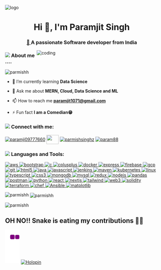 ![logo](https://user-images.githubusercontent.com/91942072/212127242-9e4f6ec1-bf4d-4696-bd53-275ab097f1ad.jpg)
<h1 align="center">Hi 👋, I'm Paramjit Singh</h1>
<h3 align="center"><a href="https://parmishh.github.io/JS-Game/">🎇 </a>A passionate Software developer from India </h3>

<img align="right" alt="coding" width="400" src="https://camo.githubusercontent.com/cae12fddd9d6982901d82580bdf321d81fb299141098ca1c2d4891870827bf17/68747470733a2f2f6d69726f2e6d656469756d2e636f6d2f6d61782f313336302f302a37513379765349765f7430696f4a2d5a2e676966">
<h3><img src="https://media.giphy.com/media/iY8CRBdQXODJSCERIr/giphy.gif" width="30">&nbsp;About me ....</h3>
<p align="left"> <img src="https://komarev.com/ghpvc/?username=parmishh&label=Profile%20views&color=0e75b6&style=flat" alt="parmishh" /> </p>

- 🌱 I’m currently learning **Data Science**

- 💬 Ask me about **MERN, Cloud, Data Science and ML**

- 📫 How to reach me **paramjit1071@gmail.com**


- ⚡ Fun fact **I am a Comedian😁**
<h3 align="left"><img src="https://media1.giphy.com/media/vxWq52dFPthnKjRbLY/giphy.gif?cid=ecf05e473u9yjexwj6e1vzzgdufk7t78pvskt163i1zv02f1&rid=giphy.gif&ct=g" width="50">&nbsp;Connect with me:</h3>
<p align="left">
<a href="https://twitter.com/paramji09777660" target="blank"><img align="center" src="https://user-images.githubusercontent.com/91942072/212115540-8bd28e59-36f8-47dc-93f6-edff06cfd080.png" alt="paramji09777660" height="30" width="40" /></a>
<a href="https://linkedin.com/in/paramjit-singh-19ba671ba" target="blank"><img align="center" src="https://user-images.githubusercontent.com/91942072/212115338-8b9189e4-d21e-4a31-85e3-6c8d432e7dc1.png" height="30" width="40" /></a>
<a href="https://instagram.com/parmishsinghz" target="blank"><img align="center" src="https://user-images.githubusercontent.com/91942072/212115270-66da3c81-34e9-456c-aa91-a981b48202e4.png" alt="parmishsinghz" height="34" width="40" /></a>
<a href="https://www.codechef.com/users/param88" target="blank"><img align="center" src="https://cdn.jsdelivr.net/npm/simple-icons@3.1.0/icons/codechef.svg" alt="param88" height="30" width="40" /></a>
</p>

<h3 align="left"><img src="https://media.giphy.com/media/WUlplcMpOCEmTGBtBW/giphy.gif" width="50"> Languages and Tools:</h3>
<p align="left"> <a href="https://docs.aws.amazon.com/index.html?nc2=h_ql_doc_do" target="_blank" rel="noreferrer"> <img src="https://user-images.githubusercontent.com/91942072/212120594-b36b7226-20f8-427c-a81f-8f7ac7768a14.png" alt="aws" width="55" height="40"/> </a> <a href="https://getbootstrap.com/docs/5.2/getting-started/introduction/" target="_blank" rel="noreferrer"> <img src="https://user-images.githubusercontent.com/91942072/212629237-f8dcfde1-d29d-4142-9db6-e9f6db91490e.png" alt="bootstrap" width="40" height="43"/> </a> <a href="https://www.cprogramming.com/" target="_blank" rel="noreferrer"> <img src="https://user-images.githubusercontent.com/91942072/212629232-66a08900-4355-4658-a18a-8a61b8a77d8d.png" alt="c" width="40" height="40"/> </a> <a href="https://www.w3schools.com/cpp/" target="_blank" rel="noreferrer"> <img src="https://user-images.githubusercontent.com/91942072/212629226-3d212485-3d52-458e-ac7f-b08d91f781af.png" alt="cplusplus" width="40" height="38"/> </a>  <a href="https://docs.docker.com/" target="_blank" rel="noreferrer"> <img src="https://user-images.githubusercontent.com/91942072/212534986-441c5f12-2e86-423b-a686-9633293f486e.png" alt="docker" width="40" height="40"/> </a> <a href="https://expressjs.com/en/advanced/developing-template-engines.html" target="_blank" rel="noreferrer"> <img src="https://user-images.githubusercontent.com/91942072/212535004-38a2cc53-be03-414e-b033-12d182f9e94b.png" alt="express" width="40" height="40"/> </a> <a href="https://firebase.google.com/docs" target="_blank" rel="noreferrer"> <img src="https://www.vectorlogo.zone/logos/firebase/firebase-icon.svg" alt="firebase" width="40" height="40"/> </a> <a href="https://cloud.google.com/docs" target="_blank" rel="noreferrer"> <img src="https://www.vectorlogo.zone/logos/google_cloud/google_cloud-icon.svg" alt="gcp" width="40" height="40"/> </a> <a href="https://git-scm.com/doc" target="_blank" rel="noreferrer"> <img src="https://www.vectorlogo.zone/logos/git-scm/git-scm-icon.svg" alt="git" width="40" height="40"/> </a> <a href="https://www.w3.org/html/" target="_blank" rel="noreferrer"> <img src="https://user-images.githubusercontent.com/91942072/212629220-a3e49837-81e6-4729-af31-27d87fc28892.png" alt="html5" width="40" height="40"/> </a> <a href="https://dev.java/learn/" target="_blank" rel="noreferrer"> <img src="https://user-images.githubusercontent.com/91942072/212629223-10a5ae1c-835a-48f2-8666-609ef03b0562.png" alt="java" width="45" height="43"/> </a> <a href="https://developer.mozilla.org/en-US/docs/Web/JavaScript" target="_blank" rel="noreferrer"> <img src="https://user-images.githubusercontent.com/91942072/212535006-883f06b7-74e4-4634-9044-bc248b74fe90.png" alt="javascript" width="40" height="40"/> </a> <a href="
https://www.jenkins.io/doc/" target="_blank" rel="noreferrer"> <img src="https://www.vectorlogo.zone/logos/jenkins/jenkins-icon.svg" alt="jenkins" width="40" height="40"/> </a><a href="https://maven.apache.org/guides/" target="_blank" rel="noreferrer"> <img src="https://cdn.icon-icons.com/icons2/2107/PNG/512/file_type_maven_icon_130397.png" alt="maven" width="37" height="37"/> </a> <a href="https://kubernetes.io/docs/home/" target="_blank" rel="noreferrer"> <img src="https://www.vectorlogo.zone/logos/kubernetes/kubernetes-icon.svg" alt="kubernetes" width="40" height="40"/> </a> <a href="https://www.linux.org/forums/#linux-tutorials.122" target="_blank" rel="noreferrer"> <img src="https://user-images.githubusercontent.com/91942072/212535395-874e3777-ab52-41e9-a9a3-5c2730e1c9e7.png" alt="linux" width="40" height="40"/> </a>
   <a href="https://www.typescriptlang.org/" target="_blank" rel="noreferrer"> <img src="https://www.tutorialsteacher.com/Content/images/home/typescript.svg" alt="typescript" width="37" height="37"/> </a><a href="https://www.w3schools.com/css/" target="_blank" rel="noreferrer"> <img src="https://user-images.githubusercontent.com/91942072/212629204-0b0ba8ec-6865-4856-bbe7-22bdde65ffe5.png" alt="css3" width="45" height="40"/> </a><a href="https://www.mongodb.com/" target="_blank" rel="noreferrer"> <img src="https://user-images.githubusercontent.com/91942072/212534981-676110a3-fe3e-41be-b554-21cae5da6d8c.png" alt="mongodb" width="40" height="40"/> </a> <a href="https://docs.oracle.com/en-us/iaas/mysql-database/doc/getting-started.html" target="_blank" rel="noreferrer"> <img src="https://user-images.githubusercontent.com/91942072/212535399-945f02b8-ab90-4dfc-9536-c12216e98938.png" alt="mysql" width="40" height="40"/> </a><a href="https://redux.js.org/" target="_blank" rel="noreferrer"> <img src="https://user-images.githubusercontent.com/91942072/212534992-2b37c225-0388-426a-aae6-cbd23baacc01.png" alt="redux" width="40" height="40"/> </a> <a href="https://nodejs.org/en/docs/" target="_blank" rel="noreferrer"> <img src="https://user-images.githubusercontent.com/91942072/212534980-e1cbb75e-84bb-49a3-83e5-812dd96cc4c9.png" alt="nodejs" width="40" height="40"/> </a> <a href="https://pandas.pydata.org/docs/" target="_blank" rel="noreferrer"> <img src="https://user-images.githubusercontent.com/91942072/212535640-40886b8e-f4da-4c82-8e2a-bf60673676a4.png" alt="pandas" width="40" height="40"/> </a> <a href="https://postman.com" target="_blank" rel="noreferrer"> <img src="https://www.vectorlogo.zone/logos/getpostman/getpostman-icon.svg" alt="postman" width="40" height="40"/> </a> <a href="https://docs.python.org/3/" target="_blank" rel="noreferrer"> <img src="https://user-images.githubusercontent.com/91942072/212535009-17895c36-10dc-4d6a-80c1-772498267310.png" alt="python" width="40" height="40"/> </a> <a href="https://reactjs.org/docs/getting-started.html" target="_blank" rel="noreferrer"> <img src="https://user-images.githubusercontent.com/91942072/212534397-9fe0eab6-57a8-497f-b011-9bf078d192a1.png" alt="react" width="40" height="40"/> </a>
  <a href="https://nextjs.org/learn/basics/create-nextjs-app" target="_blank" rel="noreferrer"> <img src="https://ui-lib.com/blog/wp-content/uploads/2021/12/nextjs-boilerplate-logo.png" alt="nextjs" width="37" height="37"/> </a>
  <a href="https://tailwindcss.com/docs/installation" target="_blank" rel="noreferrer"> <img src="https://www.vectorlogo.zone/logos/tailwindcss/tailwindcss-icon.svg" alt="tailwind" width="40" height="40"/> </a> 
<a href="https://web3js.readthedocs.io/en/v1.8.0/" target="_blank" rel="noreferrer"> <img src="https://repository-images.githubusercontent.com/24655114/c71c5800-6a8c-11e9-9117-8ec357c9f69e" alt="web3" width="40" height="40"/> </a>
<a href="https://docs.soliditylang.org/en/v0.8.17/" target="_blank" rel="noreferrer"> <img src="https://miro.medium.com/max/1400/0*EdW9jZcm8Sd7IpCE." alt="solidity" width="40" height="40"/> </a>
<a href="https://developer.hashicorp.com/terraform/docs" target="_blank" rel="noreferrer"> <img src="https://www.pngitem.com/pimgs/m/513-5132146_terraform-icon-png-transparent-png.png" alt="terraform" width="37" height="37"/> </a>
<a href="https://docs.chef.io/" target="_blank" rel="noreferrer"> <img src="https://res.cloudinary.com/crunchbase-production/image/upload/c_lpad,h_256,w_256,f_auto,q_auto:eco,dpr_1/kano6ajvqzze9dtjtxr7" alt="chef" width="40" height="40"/> </a>
<a href="https://docs.ansible.com/" target="_blank" rel="noreferrer"> <img src="https://upload.wikimedia.org/wikipedia/commons/thumb/2/24/Ansible_logo.svg/1664px-Ansible_logo.svg.png" alt="Ansible" width="35" height="37"/> </a>
<a href="https://matplotlib.org/stable/index.html" target="_blank" rel="noreferrer"> <img src="https://flynn.gg/assets/images/mpl.png" alt="matplotlib" width="37" height="37"/> </a>
</p>

<p><img align="left" src="https://github-readme-stats.vercel.app/api/top-langs?username=parmishh&show_icons=true&locale=en&layout=compact" alt="parmishh" /></p>

<p>&nbsp;<img align="center" src="https://github-readme-stats.vercel.app/api?username=parmishh&show_icons=true&locale=en" alt="parmishh" /></p>

<p><img align="center" src="https://github-readme-streak-stats.herokuapp.com/?user=parmishh&" alt="parmishh" /></p>


## OH NO!! Snake is eating my contributions 👀👀
![snake gif](https://github.com/parmishh/parmishh/blob/output/github-contribution-grid-snake.gif)
<a href="https://www.holopin.io/@param99"> <img src="https://holopin.me/param99" align='center' alt="Holopin" width="600" height="150"/> </a>


